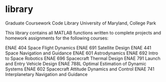 # library
Graduate Coursework Code Library
University of Maryland, College Park

This library contains all MATLAB functions written to complete projects and homework assignments for the following courses:

ENAE 404	Space Flight Dynamics
ENAE 691	Satellite Design
ENAE 441	Space Navigation and Guidance
ENAE 601	Astrodynamics
ENAE 692	Intro to Space Robotics
ENAE 696	Spacecraft Thermal Design
ENAE 791	Launch and Entry Vehicle Design
ENAE 788L	Optimal Estimation of Dynamic Systems
ENAE 602	Spacecraft Attitude Dynamics and Control
ENAE 741	Interplanetary Navigation and Guidance
